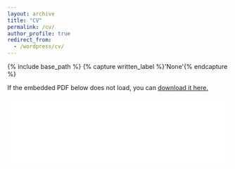 ```yaml
---
layout: archive
title: "CV"
permalink: /cv/
author_profile: true
redirect_from:
  - /wordpress/cv/
---
```



{% include base_path %}
{% capture written_label %}'None'{% endcapture %}

If the embedded PDF below does not load, you can <u><a href="https://www.overleaf.com/download/project/5b5a5ddf600ca67d88174db7/build/1991a2c6d49-88de90c6e2a26ed1/output/output.pdf?compileGroup=priority&clsiserverid=clsi-reg-c2d-b-f-s05c&enable_pdf_caching=true&popupDownload=true">download it here.</a></u>
<br/>

<embed src="[https://www.overleaf.com/download/project/5b5a5ddf600ca67d88174db7/build/1991a2c6d49-88de90c6e2a26ed1/output/output.pdf?compileGroup=priority&clsiserverid=clsi-reg-c2d-b-f-s05c&enable_pdf_caching=true&popupDownload=true]" type="application/pdf" width="100%" />
